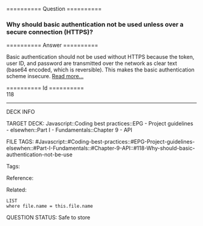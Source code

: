 ========== Question ==========  

### Why should basic authentication not be used unless over a secure connection (HTTPS)?  

========== Answer ==========  

Basic authentication should not be used without HTTPS because the token, user ID, and password are transmitted over the network as clear text (base64 encoded, which is reversible). This makes the basic authentication scheme insecure. [Read more...](https://developer.mozilla.org/en-US/docs/Web/HTTP/Authentication)

========== Id ==========  
118

---

DECK INFO

TARGET DECK: Javascript::Coding best practices::EPG - Project guidelines - elsewhen::Part I - Fundamentals::Chapter 9 - API

FILE TAGS: #Javascript::#Coding-best-practices::#EPG-Project-guidelines-elsewhen::#Part-I-Fundamentals::#Chapter-9-API::#118-Why-should-basic-authentication-not-be-use

Tags:

Reference:

Related:

```dataview
LIST
where file.name = this.file.name
```

QUESTION STATUS: Safe to store
